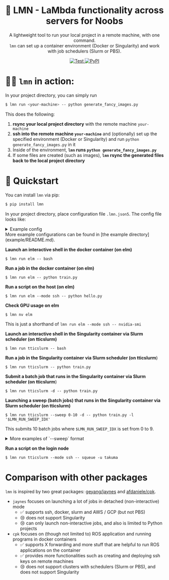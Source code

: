 <div align="center">

# 🍋 LMN - LaMbda functionality across servers for Noobs
<!-- <a href="https://github.com/takuma-yoneda/lmn/actions/workflows/python-publish-pypi.yml"> -->
<!--     <img src="https://github.com/takuma-yoneda/lmn/actions/workflows/python-publish-pypi.yml/badge.svg" alt="Publish to PyPI" /> -->
<!-- </a> -->

A lightweight tool to run your local project in a remote machine, with one command.  
`lmn` can set up a container environment (Docker or Singularity) and work with job schedulers (Slurm or PBS).

<!-- `lmn` is a lightweight launcher. `lmn` allows you to seamlessly launch scripts across multiple remote machines. -->
<!-- A lightweight tool to rsync and execute local scripts in a remote machine. -->

<a href="https://github.com/takuma-yoneda/lmn/actions/workflows/python-run-tests.yml">
    <img src="https://github.com/takuma-yoneda/lmn/actions/workflows/python-run-tests.yml/badge.svg" alt="Test" />
</a>
<!-- <a href="https://github.com/takuma-yoneda/lmn">
    <img src="https://tokei.rs/b1/github/takuma-yoneda/lmn" alt="Total lines" />
</a> -->
<a href="https://pypi.org/project/lmn/">
    <img src="https://img.shields.io/pypi/v/lmn?logo=python&logoColor=%23cccccc" alt="PyPI" />
</a>
</div>

# 🧑‍💻 `lmn` in action:
In your project directory, you can simply run
```bash
$ lmn run <your-machine> -- python generate_fancy_images.py
```
This does the following:
1. **rsync your local project directory** with the remote machine `your-machine` <!-- (the root of the project dir is identified by the location of `.git` or `.lmn.json5`) -->
2. **ssh into the remote machine `your-machine`** and (optionally) set up the specified environment (Docker or Singularity) and run `python generate_fancy_images.py` in it
3. Inside of the environment, **`lmn` runs `python generate_fancy_images.py`**
4. If some files are created (such as images), **`lmn` rsync the generated files back to the local project directory**


# 🚀 Quickstart
You can install `lmn` via pip:
```bash
$ pip install lmn
```

In your project directory, place configuration file `.lmn.json5`.
The config file looks like:
<details>
<summary>Example config</summary>
```json5
{
    "project": {
        "name": "my_project",
        // What not to rsync with the remote machine:
        "exclude": [".git", ".venv", "wandb", "__pycache__"],
        // Project-specific environment variables:
        "environment": {
            "MUJOCO_GL": "egl"
        }
    },
    "machines": {
        "elm": {
            // Host information
            "host": "elm.ttic.edu",
            "user": "takuma",
            // Rsync target directory (on the remote host)
            "root_dir": "/scratch/takuma/rmx",
            // Mode: ["ssh", "docker", "slurm", "pbs", "slurm-sing", "pbs-sing"]
            "mode": "docker",
            // Docker configurations
            "docker": {
                "image": "ripl/my_transformer:latest",
                "network": "host",
            },
            // Mount configurations (host -> container)
            "mount_from_host": {
                "/ripl/user/takuma/project/": "/project",
                "/dev/shm": "/dev/shm",
            },
            // Host-specific environment variables
            "environment": {
                "PROJECT_DIR": "/project",
            },
        },
        "tticslurm": {
            "host": "slurm.ttic.edu",
            "user": "takuma",
            "mode": "slurm-sing",
            "root_dir": "/share/data/ripl-takuma/rmx",
            // Slurm job configurations
            "slurm": {
                "partition": "contrib-gpu",
                "cpus_per_task": 1,
                "time": "04:00:00",
                "output": "slurm-%j.out.log",
                "error": "slurm-%j.error.log",
                "exclude": "gpu0,gpu18",
            },
            // Singularity configurations
            "singularity": {
                "sif_file": "/share/data/ripl-takuma/singularity/my_transformer.sif",
                "startup": "ldconfig /.singularity.d/libs",
                "writable_tmpfs": true,
            },
            "mount_from_host": {
                "/share/data/ripl-takuma/project/": "/project",
            },
            "environment": {
                "PROJECT_DIR": "/project",
            }
        }
    }
}
```
</details>
More example configurations can be found in [the example directory](example/README.md).

**Launch an interactive shell in the docker container (on elm)**
```
$ lmn run elm -- bash
```

**Run a job in the docker container (on elm)**
```
$ lmn run elm -- python train.py
```

**Run a script on the host (on elm)**
```
$ lmn run elm --mode ssh -- python hello.py
```

**Check GPU usage on elm**
```
$ lmn nv elm
```
This is just a shorthand of `lmn run elm --mode ssh -- nvidia-smi`

**Launch an interactive shell in the Singularity container via Slurm scheduler (on tticslurm)**
```
$ lmn run tticslurm -- bash
```

**Run a job in the Singularity container via Slurm scheduler (on tticslurm**)
```
$ lmn run tticslurm -- python train.py
```

**Submit a batch job that runs in the Singularity container via Slurm scheduler (on tticslurm**)
```
$ lmn run tticslurm -d -- python train.py
```

**Launching a sweep (batch jobs) that runs in the Singularity container via Slurm scheduler (on tticslurm)**
```
$ lmn run tticslurm --sweep 0-10 -d -- python train.py -l '$LMN_RUN_SWEEP_IDX'
```
This submits 10 batch jobs where `$LMN_RUN_SWEEP_IDX` is set from 0 to 9.
<details>
<summary>More examples of `--sweep` format</summary>
- `--sweep 0-10`: ten jobs with `LMN_RUN_SWEEP_IDX=0`, `1` through `9`
  - Internally `lmn` simply runs `range(0, 10)`
- `--sweep 7`: a single job with `LMN_RUN_SWEEP_IDX=7`
- `--sweep 3,5,8`:  three jobs with `LMN_RUN_SWEEP_IDX=3` and `5` and `8`
</details>

**Run a script on the login node**
```
$ lmn run tticslurm --mode ssh -- squeue -u takuma
```

<!-- # Paramiko fails in ssh-authentication?
- Make sure you can ssh manually
- Make sure to run `ssh-add <your-ssh-key>` even if you can log in manually -->

<!-- # Best practice
## Singularity
- Never install / store anything under the home directory when you build the image
- Singularity mounts host's home directory as default
- Even if you specify `--contain`, it will create an empty home directory...
-->


<!-- ## Project structure
- project-root
  - docker
    - Dockerfile
    - Makefile
  - donottransport
    - whatever large files you don't need on remote side
    
## Slurm
- If you share a directory
  - add `umask 002` in your `~/.bashrc` to allow group write permission as default -->

# Comparison with other packages
`lmn` is inspired by two great packages: [geyang/jaynes](https://github.com/geyang/jaynes) and [afdaniele/cpk](https://github.com/afdaniele/cpk).
- `jaynes` focuses on launching a lot of jobs in detached (non-interactive) mode
  - ✅ supports ssh, docker, slurm and AWS / GCP (but not PBS)
  - 😢 does not support Singularity
  - 😢 can only launch non-interactive jobs, and also is limited to Python projects
- `cpk` focuses on (though not limited to) ROS application and running programs in docker containers
  - ✅ supports X forwarding and more stuff that are helpful to run ROS applications on the container
  - ✅ provides more functionalities such as creating and deploying ssh keys on remote machines
  - 😢 does not support clusters with schedulers (Slurm or PBS), and does not support Singularity